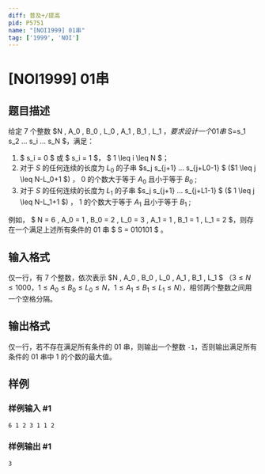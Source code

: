 ```yaml
---
diff: 普及+/提高
pid: P5751
name: "[NOI1999] 01串"
tag: ['1999', 'NOI']
---
```

# [NOI1999] 01串
## 题目描述

给定 $7$ 个整数 $N , A_0 , B_0 , L_0 , A_1 , B_1 , L_1 $，要求设计一个01串$ S=s_1 s_2 … s_i … s_N $，满足：
1.	$ s_i = 0 $ 或 $ s_i = 1 $， $ 1 \leq i \leq N $；
2.	对于 $S$ 的任何连续的长度为 $L_0$ 的子串 $s_j s_{j+1} … s_{j+L0-1}  $ ($1 \leq j \leq N-L_0+1 $) ， $0$ 的个数大于等于 $A_0$ 且小于等于 $B_0$ ;
3.	对于 $S$ 的任何连续的长度为 $L_1$ 的子串 $s_j s_{j+1} …  s_{j+L1-1} $ ($ 1 \leq  j  \leq N-L_1+1 $) ， $1$ 的个数大于等于 $A_1$ 且小于等于 $B_1$ ;

例如， $ N = 6 ,  A_0 = 1 ,  B_0 = 2  ,  L_0 = 3 ,  A_1 = 1 ,  B_1 = 1 ,  L_1 = 2 $，则存在一个满足上述所有条件的 $01$ 串 $ S = 010101 $ 。

## 输入格式

仅一行，有 $7$ 个整数，依次表示 $N , A_0 , B_0 , L_0 , A_1 , B_1 , L_1 $ （$3 \leq N \leq 1000$，$1 \leq  A_0 \leq B_0 \leq L_0 \leq N$，$1 \leq A_1 \leq B_1 \leq L_1 \leq N$），相邻两个整数之间用一个空格分隔。
## 输出格式

仅一行，若不存在满足所有条件的 $01$ 串，则输出一个整数 `-1`，否则输出满足所有条件的 $01$ 串中 $1$ 的个数的最大值。
## 样例

### 样例输入 #1
```
6 1 2 3 1 1 2

```
### 样例输出 #1
```
3

```
